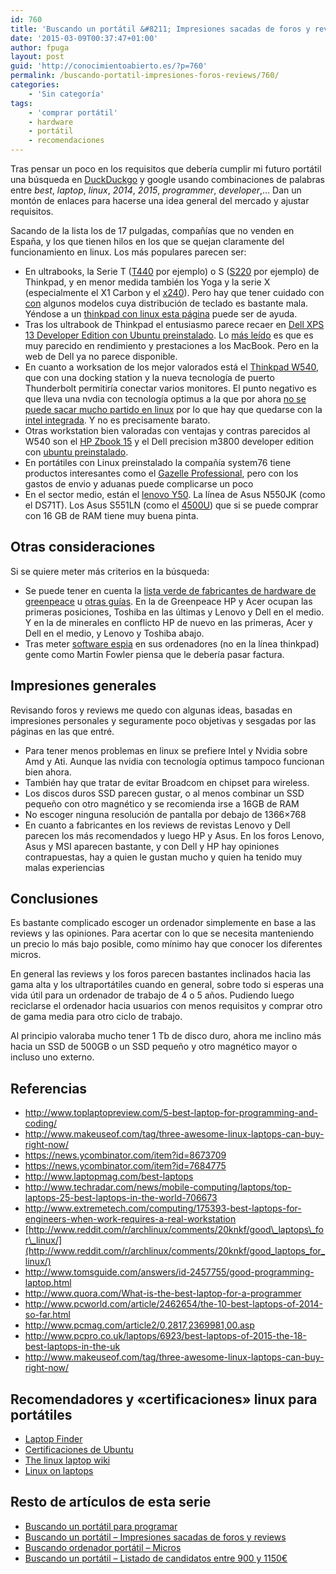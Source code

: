 ```yaml
---
id: 760
title: 'Buscando un portátil &#8211; Impresiones sacadas de foros y reviews'
date: '2015-03-09T00:37:47+01:00'
author: fpuga
layout: post
guid: 'http://conocimientoabierto.es/?p=760'
permalink: /buscando-portatil-impresiones-foros-reviews/760/
categories:
    - 'Sin categoría'
tags:
    - 'comprar portátil'
    - hardware
    - portátil
    - recomendaciones
---
```


Tras pensar un poco en los requisitos que debería cumplir mi futuro portátil una búsqueda en [DuckDuckgo](https://duckduckgo.com/) y google usando combinaciones de palabras entre *best*, *laptop*, *linux*, *2014*, *2015*, *programmer*, *developer*,… Dan un montón de enlaces para hacerse una idea general del mercado y ajustar requisitos.

Sacando de la lista los de 17 pulgadas, compañías que no venden en España, y los que tienen hilos en los que se quejan claramente del funcionamiento en linux. Los más populares parecen ser:

- En ultrabooks, la Serie T ([T440](http://www.laptopmag.com/reviews/laptops/lenovo-thinkpad-t440s) por ejemplo) o S ([S220](http://www.quora.com/What-is-the-best-laptop-for-a-programmer/answer/Karoly-Negyesi) por ejemplo) de Thinkpad, y en menor medida también los Yoga y la serie X (especialmente el X1 Carbon y el [x240](http://www.laptopmag.com/reviews/laptops/lenovo-thinkpad-x240)). Pero hay que tener cuidado con [con](https://news.ycombinator.com/item?id=8673783) algunos modelos cuya distribución de teclado es bastante mala. Yéndose a un [thinkpad con linux esta página](http://www.thinkwiki.org/wiki/ThinkWiki) puede ser de ayuda.
- Tras los ultrabook de Thinkpad el entusiasmo parece recaer en [Dell XPS 13 Developer Edition con Ubuntu preinstalado](http://www.dell.com/es/empresas/p/xps-13-linux/pd). Lo [más leído](http://www.zdnet.com/article/dell-xps-13-laptop-the-ubuntu-developer-edition-arrives/) es que es muy parecido en rendimiento y prestaciones a los MacBook. Pero en la web de Dell ya no parece disponible.
- En cuanto a worksation de los mejor valorados está el [Thinkpad W540](http://shop.lenovo.com/es/es/laptops/thinkpad/w-series/w540/), que con una docking station y la nueva tecnología de puerto Thunderbolt permitiría conectar varios monitores. El punto negativo es que lleva una nvdia con tecnología optimus a la que por ahora [no se puede sacar mucho partido en linux](https://wiki.archlinux.org/index.php/NVIDIA_Optimus) por lo que hay que quedarse con la [intel integrada](http://www.ubuntu.com/certification/hardware/201308-14114/). Y no es precisamente barato.
- Otras workstation bien valoradas con ventajas y contras parecidos al W540 son el [HP Zbook 15](http://www8.hp.com/us/en/campaigns/workstations/zbook-15.html) y el Dell precision m3800 developer edition con [ubuntu preinstalado](http://www.zdnet.com/article/dell-offers-new-ubuntu-linux-workstation-laptop/).
- En portátiles con Linux preinstalado la compañía system76 tiene productos interesantes como el [Gazelle Professional](https://system76.com/cart/configure/gazp9), pero con los gastos de envio y aduanas puede complicarse un poco
- En el sector medio, están el [lenovo Y50](http://shop.lenovo.com/es/es/laptops/lenovo/y-series/y50/). La línea de Asus N550JK (como el DS71T). Los Asus S551LN (como el [4500U](http://www.pccomponentes.com/asus_s551ln_i7_4500u_8gb_1tb_24_gb_ssd_gt840m_15_6__tactil.html)) que si se puede comprar con 16 GB de RAM tiene muy buena pinta.

## Otras consideraciones

Si se quiere meter más criterios en la búsqueda:

- Se puede tener en cuenta la [lista verde de fabricantes de hardware de greenpeace](http://www.greenpeace.org/international/en/Guide-to-Greener-Electronics/18th-Edition/Introduction/) u [otras guías](http://sustainability.stackexchange.com/a/2927). En la de Greenpeace HP y Acer ocupan las primeras posiciones, Toshiba en las últimas y Lenovo y Dell en el medio. Y en la de minerales en conflicto HP de nuevo en las primeras, Acer y Dell en el medio, y Lenovo y Toshiba abajo.
- Tras meter [software espia](http://arstechnica.com/security/2015/02/lenovo-pcs-ship-with-man-in-the-middle-adware-that-breaks-https-connections/) en sus ordenadores (no en la línea thinkpad) gente como <a>Martin Fowler piensa que le debería pasar factura</a>.

## Impresiones generales

Revisando foros y reviews me quedo con algunas ideas, basadas en impresiones personales y seguramente poco objetivas y sesgadas por las páginas en las que entré.

- Para tener menos problemas en linux se prefiere Intel y Nvidia sobre Amd y Ati. Aunque las nvidia con tecnología optimus tampoco funcionan bien ahora.
- También hay que tratar de evitar Broadcom en chipset para wireless.
- Los discos duros SSD parecen gustar, o al menos combinar un SSD pequeño con otro magnético y se recomienda irse a 16GB de RAM
- No escoger ninguna resolución de pantalla por debajo de 1366×768
- En cuanto a fabricantes en los reviews de revistas Lenovo y Dell parecen los más recomendados y luego HP y Asus. En los foros Lenovo, Asus y MSI aparecen bastante, y con Dell y HP hay opiniones contrapuestas, hay a quien le gustan mucho y quien ha tenido muy malas experiencias

## Conclusiones

Es bastante complicado escoger un ordenador simplemente en base a las reviews y las opiniones. Para acertar con lo que se necesita manteniendo un precio lo más bajo posible, como mínimo hay que conocer los diferentes micros.

En general las reviews y los foros parecen bastantes inclinados hacia las gama alta y los ultraportátiles cuando en general, sobre todo si esperas una vida útil para un ordenador de trabajo de 4 o 5 años. Pudiendo luego reciclarse el ordenador hacia usuarios con menos requisitos y comprar otro de gama media para otro ciclo de trabajo.

Al principio valoraba mucho tener 1 Tb de disco duro, ahora me inclino más hacia un SSD de 500GB o un SSD pequeño y otro magnético mayor o incluso uno externo.

## Referencias

- <http://www.toplaptopreview.com/5-best-laptop-for-programming-and-coding/>
- <http://www.makeuseof.com/tag/three-awesome-linux-laptops-can-buy-right-now/>
- <https://news.ycombinator.com/item?id=8673709>
- <https://news.ycombinator.com/item?id=7684775>
- <http://www.laptopmag.com/best-laptops>
- <http://www.techradar.com/news/mobile-computing/laptops/top-laptops-25-best-laptops-in-the-world-706673>
- <http://www.extremetech.com/computing/175393-best-laptops-for-engineers-when-work-requires-a-real-workstation>
- [http://www.reddit.com/r/archlinux/comments/20knkf/good\_laptops\_for\_linux/](http://www.reddit.com/r/archlinux/comments/20knkf/good_laptops_for_linux/)
- <http://www.tomsguide.com/answers/id-2457755/good-programming-laptop.html>
- <http://www.quora.com/What-is-the-best-laptop-for-a-programmer>
- <http://www.pcworld.com/article/2462654/the-10-best-laptops-of-2014-so-far.html>
- <http://www.pcmag.com/article2/0,2817,2369981,00.asp>
- <http://www.pcpro.co.uk/laptops/6923/best-laptops-of-2015-the-18-best-laptops-in-the-uk>
- <http://www.makeuseof.com/tag/three-awesome-linux-laptops-can-buy-right-now/>

## Recomendadores y «certificaciones» linux para portátiles

- [Laptop Finder](http://blog.laptopmag.com/laptop-finder)
- [Certificaciones de Ubuntu](http://www.ubuntu.com/certification/desktop/models/?query=&category=Laptop&release=14.04+LTS&level=Any)
- [The linux laptop wiki](http://www.linlap.com/laptops)
- [Linux on laptops](http://www.linux-on-laptops.com/)

## Resto de artículos de esta serie

- [Buscando un portátil para programar](http://conocimientoabierto.es/buscando-portatil-programar/752/)
- [Buscando un portátil – Impresiones sacadas de foros y reviews](http://conocimientoabierto.es/buscando-portatil-impresiones-foros-reviews/760/)
- [Buscando ordenador portátil – Micros](http://conocimientoabierto.es/buscando-ordenador-portatil-micros/764/)
- [Buscando un portátil – Listado de candidatos entre 900 y 1150€](http://conocimientoabierto.es/buscando-portatil-listado-de-candidatos-entre-900-y-1150e)